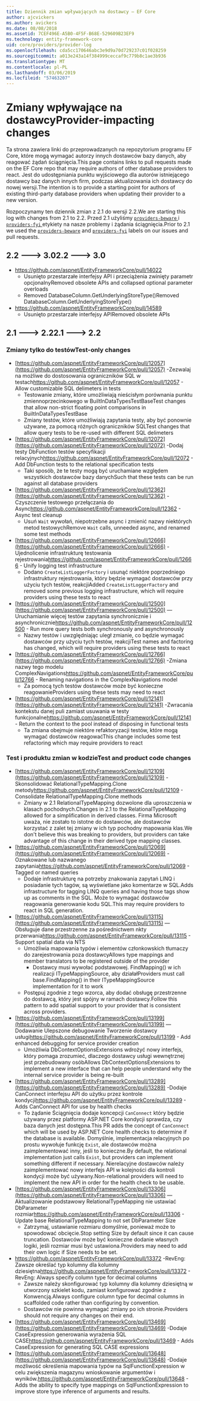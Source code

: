 ```yaml
---
title: Dziennik zmian wpływających na dostawcy — EF Core
author: ajcvickers
ms.author: avickers
ms.date: 08/08/2018
ms.assetid: 7CEF496E-A5B0-4F5F-B68E-529609B23EF9
ms.technology: entity-framework-core
uid: core/providers/provider-log
ms.openlocfilehash: cda5cc170646abc3e9d9a70d729237c01f028259
ms.sourcegitcommit: a013e243a14f384999ceccaf9c779b8c1ae3b936
ms.translationtype: MT
ms.contentlocale: pl-PL
ms.lasthandoff: 03/06/2019
ms.locfileid: "57463207"
---
```

# <a name="provider-impacting-changes"></a><span data-ttu-id="573fe-102">Zmiany wpływające na dostawcy</span><span class="sxs-lookup"><span data-stu-id="573fe-102">Provider-impacting changes</span></span>

<span data-ttu-id="573fe-103">Ta strona zawiera linki do przeprowadzanych na repozytorium programu EF Core, które mogą wymagać autorzy innych dostawców bazy danych, aby reagować żądań ściągnięcia.</span><span class="sxs-lookup"><span data-stu-id="573fe-103">This page contains links to pull requests made on the EF Core repo that may require authors of other database providers to react.</span></span> <span data-ttu-id="573fe-104">Jest do udostępniania punktu wyjściowego dla autorów istniejącego dostawcy baz danych innych firm, podczas aktualizowania ich dostawcy do nowej wersji.</span><span class="sxs-lookup"><span data-stu-id="573fe-104">The intention is to provide a starting point for authors of existing third-party database providers when updating their provider to a new version.</span></span>

<span data-ttu-id="573fe-105">Rozpoczynamy ten dziennik zmian z 2.1 do wersji 2.2.</span><span class="sxs-lookup"><span data-stu-id="573fe-105">We are starting this log with changes from 2.1 to 2.2.</span></span> <span data-ttu-id="573fe-106">Przed 2.1 użyliśmy [ `providers-beware` ](https://github.com/aspnet/EntityFrameworkCore/labels/providers-beware) i [ `providers-fyi` ](https://github.com/aspnet/EntityFrameworkCore/labels/providers-fyi) etykiety na nasze problemy i żądania ściągnięcia.</span><span class="sxs-lookup"><span data-stu-id="573fe-106">Prior to 2.1 we used the [`providers-beware`](https://github.com/aspnet/EntityFrameworkCore/labels/providers-beware) and [`providers-fyi`](https://github.com/aspnet/EntityFrameworkCore/labels/providers-fyi) labels on our issues and pull requests.</span></span>

## <a name="22-----30"></a><span data-ttu-id="573fe-107">2.2 ---> 3.0</span><span class="sxs-lookup"><span data-stu-id="573fe-107">2.2 ---> 3.0</span></span>

* https://github.com/aspnet/EntityFrameworkCore/pull/14022
  * <span data-ttu-id="573fe-108">Usunięto przestarzałe interfejsy API i przeciążenia zwinięty parametr opcjonalny</span><span class="sxs-lookup"><span data-stu-id="573fe-108">Removed obsolete APIs and collapsed optional parameter overloads</span></span>
  * <span data-ttu-id="573fe-109">Removed DatabaseColumn.GetUnderlyingStoreType()</span><span class="sxs-lookup"><span data-stu-id="573fe-109">Removed DatabaseColumn.GetUnderlyingStoreType()</span></span>
* https://github.com/aspnet/EntityFrameworkCore/pull/14589
  * <span data-ttu-id="573fe-110">Usunięto przestarzałe interfejsy API</span><span class="sxs-lookup"><span data-stu-id="573fe-110">Removed obsolete APIs</span></span>

## <a name="21-----22"></a><span data-ttu-id="573fe-111">2.1 ---> 2.2</span><span class="sxs-lookup"><span data-stu-id="573fe-111">2.1 ---> 2.2</span></span>

### <a name="test-only-changes"></a><span data-ttu-id="573fe-112">Zmiany tylko do testów</span><span class="sxs-lookup"><span data-stu-id="573fe-112">Test-only changes</span></span>

* <span data-ttu-id="573fe-113">[https://github.com/aspnet/EntityFrameworkCore/pull/12057](https://github.com/aspnet/EntityFrameworkCore/pull/12057) -Zezwalaj na możliwe do dostosowania ograniczników SQL w testach</span><span class="sxs-lookup"><span data-stu-id="573fe-113">https://github.com/aspnet/EntityFrameworkCore/pull/12057 - Allow customizable SQL delimeters in tests</span></span>
  * <span data-ttu-id="573fe-114">Testowanie zmiany, które umożliwiają nieścisłym porównania punktu zmiennoprzecinkowego w BuiltInDataTypesTestBase</span><span class="sxs-lookup"><span data-stu-id="573fe-114">Test changes that allow non-strict floating point comparisons in BuiltInDataTypesTestBase</span></span>
  * <span data-ttu-id="573fe-115">Zmiany testów, które umożliwiają zapytania testy, aby być ponownie używane, za pomocą różnych ograniczników SQL</span><span class="sxs-lookup"><span data-stu-id="573fe-115">Test changes that allow query tests to be re-used with different SQL delimeters</span></span>
* <span data-ttu-id="573fe-116">[https://github.com/aspnet/EntityFrameworkCore/pull/12072](https://github.com/aspnet/EntityFrameworkCore/pull/12072) -Dodaj testy DbFunction testów specyfikacji relacyjnych</span><span class="sxs-lookup"><span data-stu-id="573fe-116">https://github.com/aspnet/EntityFrameworkCore/pull/12072 - Add DbFunction tests to the relational specification tests</span></span>
  * <span data-ttu-id="573fe-117">Taki sposób, że te testy mogą być uruchamiane względem wszystkich dostawców bazy danych</span><span class="sxs-lookup"><span data-stu-id="573fe-117">Such that these tests can be run against all database providers</span></span>
* <span data-ttu-id="573fe-118">[https://github.com/aspnet/EntityFrameworkCore/pull/12362](https://github.com/aspnet/EntityFrameworkCore/pull/12362) -Czyszczenie testowego przełączania do Async</span><span class="sxs-lookup"><span data-stu-id="573fe-118">https://github.com/aspnet/EntityFrameworkCore/pull/12362 - Async test cleanup</span></span>
  * <span data-ttu-id="573fe-119">Usuń `Wait` wywołań, niepotrzebne async i zmienić nazwy niektórych metod testowych</span><span class="sxs-lookup"><span data-stu-id="573fe-119">Remove `Wait` calls, unneeded async, and renamed some test methods</span></span>
* <span data-ttu-id="573fe-120">[https://github.com/aspnet/EntityFrameworkCore/pull/12666](https://github.com/aspnet/EntityFrameworkCore/pull/12666) -Ujednolicenie infrastrukturę testowania rejestrowania</span><span class="sxs-lookup"><span data-stu-id="573fe-120">https://github.com/aspnet/EntityFrameworkCore/pull/12666 - Unify logging test infrastructure</span></span>
  * <span data-ttu-id="573fe-121">Dodano `CreateListLoggerFactory` i usunąć niektóre poprzedniego infrastruktury rejestrowania, który będzie wymagać dostawców przy użyciu tych testów, reakcji</span><span class="sxs-lookup"><span data-stu-id="573fe-121">Added `CreateListLoggerFactory` and removed some previous logging infrastructure, which will require providers using these tests to react</span></span>
* <span data-ttu-id="573fe-122">[https://github.com/aspnet/EntityFrameworkCore/pull/12500](https://github.com/aspnet/EntityFrameworkCore/pull/12500) — Uruchamianie więcej testów zapytania synchronicznie i asynchronicznie</span><span class="sxs-lookup"><span data-stu-id="573fe-122">https://github.com/aspnet/EntityFrameworkCore/pull/12500 - Run more query tests both synchronously and asynchronously</span></span>
  * <span data-ttu-id="573fe-123">Nazwy testów i uwzględniając uległ zmianie, co będzie wymagać dostawców przy użyciu tych testów, reakcji</span><span class="sxs-lookup"><span data-stu-id="573fe-123">Test names and factoring has changed, which will require providers using these tests to react</span></span>
* <span data-ttu-id="573fe-124">[https://github.com/aspnet/EntityFrameworkCore/pull/12766](https://github.com/aspnet/EntityFrameworkCore/pull/12766) -Zmiana nazwy tego modelu ComplexNavigations</span><span class="sxs-lookup"><span data-stu-id="573fe-124">https://github.com/aspnet/EntityFrameworkCore/pull/12766 - Renaming navigations in the ComplexNavigations model</span></span>
  * <span data-ttu-id="573fe-125">Za pomocą tych testów dostawców może być konieczne reagowanie</span><span class="sxs-lookup"><span data-stu-id="573fe-125">Providers using these tests may need to react</span></span>
* <span data-ttu-id="573fe-126">[https://github.com/aspnet/EntityFrameworkCore/pull/12141](https://github.com/aspnet/EntityFrameworkCore/pull/12141) -Zwracania kontekstu danej puli zamiast usuwania w testy funkcjonalne</span><span class="sxs-lookup"><span data-stu-id="573fe-126">https://github.com/aspnet/EntityFrameworkCore/pull/12141 - Return the context to the pool instead of disposing in functional tests</span></span>
  * <span data-ttu-id="573fe-127">Ta zmiana obejmuje niektóre refaktoryzacji testów, które mogą wymagać dostawców reagować</span><span class="sxs-lookup"><span data-stu-id="573fe-127">This change includes some test refactoring which may require providers to react</span></span>


### <a name="test-and-product-code-changes"></a><span data-ttu-id="573fe-128">Test i produktu zmian w kodzie</span><span class="sxs-lookup"><span data-stu-id="573fe-128">Test and product code changes</span></span>

* <span data-ttu-id="573fe-129">[https://github.com/aspnet/EntityFrameworkCore/pull/12109](https://github.com/aspnet/EntityFrameworkCore/pull/12109) -Skonsolidować RelationalTypeMapping.Clone metody</span><span class="sxs-lookup"><span data-stu-id="573fe-129">https://github.com/aspnet/EntityFrameworkCore/pull/12109 - Consolidate RelationalTypeMapping.Clone methods</span></span>
  * <span data-ttu-id="573fe-130">Zmiany w 2.1 RelationalTypeMapping dozwolone dla uproszczenia w klasach pochodnych.</span><span class="sxs-lookup"><span data-stu-id="573fe-130">Changes in 2.1 to the RelationalTypeMapping allowed for a simplification in derived classes.</span></span> <span data-ttu-id="573fe-131">Firma Microsoft uważa, nie zostało to istotne do dostawców, ale dostawców korzystać z zalet tej zmiany w ich typ pochodny mapowania klas.</span><span class="sxs-lookup"><span data-stu-id="573fe-131">We don't believe this was breaking to providers, but providers can take advantage of this change in their derived type mapping classes.</span></span>
* <span data-ttu-id="573fe-132">[https://github.com/aspnet/EntityFrameworkCore/pull/12069](https://github.com/aspnet/EntityFrameworkCore/pull/12069) -Oznakowane lub nazwanego zapytania</span><span class="sxs-lookup"><span data-stu-id="573fe-132">https://github.com/aspnet/EntityFrameworkCore/pull/12069 - Tagged or named queries</span></span>
  * <span data-ttu-id="573fe-133">Dodaje infrastrukturę na potrzeby znakowania zapytań LINQ i posiadanie tych tagów, są wyświetlane jako komentarze w SQL.</span><span class="sxs-lookup"><span data-stu-id="573fe-133">Adds infrastructure for tagging LINQ queries and having those tags show up as comments in the SQL.</span></span> <span data-ttu-id="573fe-134">Może to wymagać dostawców reagowania generowanie kodu SQL.</span><span class="sxs-lookup"><span data-stu-id="573fe-134">This may require providers to react in SQL generation.</span></span>
* <span data-ttu-id="573fe-135">[https://github.com/aspnet/EntityFrameworkCore/pull/13115](https://github.com/aspnet/EntityFrameworkCore/pull/13115) — Obsługuje dane przestrzenne za pośrednictwem nkty przerwania</span><span class="sxs-lookup"><span data-stu-id="573fe-135">https://github.com/aspnet/EntityFrameworkCore/pull/13115 - Support spatial data via NTS</span></span>
  * <span data-ttu-id="573fe-136">Umożliwia mapowania typów i elementów członkowskich tłumaczy do zarejestrowania poza dostawcy</span><span class="sxs-lookup"><span data-stu-id="573fe-136">Allows type mappings and member translators to be registered outside of the provider</span></span>
    * <span data-ttu-id="573fe-137">Dostawcy musi wywołać podstawowej. FindMapping() w ich realizacji ITypeMappingSource, aby działał</span><span class="sxs-lookup"><span data-stu-id="573fe-137">Providers must call base.FindMapping() in their ITypeMappingSource implementation for it to work</span></span>
  * <span data-ttu-id="573fe-138">Postępuj zgodnie z tego wzorca, aby dodać obsługę przestrzenne do dostawcą, który jest spójny w ramach dostawcy.</span><span class="sxs-lookup"><span data-stu-id="573fe-138">Follow this pattern to add spatial support to your provider that is consistent across providers.</span></span>
* <span data-ttu-id="573fe-139">[https://github.com/aspnet/EntityFrameworkCore/pull/13199](https://github.com/aspnet/EntityFrameworkCore/pull/13199) — Dodawanie Ulepszone debugowanie Tworzenie dostawcy usługi</span><span class="sxs-lookup"><span data-stu-id="573fe-139">https://github.com/aspnet/EntityFrameworkCore/pull/13199 - Add enhanced debugging for service provider creation</span></span>
  * <span data-ttu-id="573fe-140">Umożliwia DbContextOptionsExtensions wdrożyć nowy interfejs, który pomaga zrozumieć, dlaczego dostawcy usługi wewnętrznej jest przebudowany osób</span><span class="sxs-lookup"><span data-stu-id="573fe-140">Allows DbContextOptionsExtensions to implement a new interface that can help people understand why the internal service provider is being re-built</span></span>
* <span data-ttu-id="573fe-141">[https://github.com/aspnet/EntityFrameworkCore/pull/13289](https://github.com/aspnet/EntityFrameworkCore/pull/13289) -Dodaje CanConnect interfejsu API do użytku przez kontrole kondycji</span><span class="sxs-lookup"><span data-stu-id="573fe-141">https://github.com/aspnet/EntityFrameworkCore/pull/13289 - Adds CanConnect API for use by health checks</span></span>
  * <span data-ttu-id="573fe-142">To żądanie Ściągnięcia dodaje koncepcji `CanConnect` który będzie używany przez platformy ASP.NET Core kondycji sprawdza, czy baza danych jest dostępna.</span><span class="sxs-lookup"><span data-stu-id="573fe-142">This PR adds the concept of `CanConnect` which will be used by ASP.NET Core health checks to determine if the database is available.</span></span> <span data-ttu-id="573fe-143">Domyślnie, implementacja relacyjnych po prostu wywołuje funkcję `Exist`, ale dostawców można zaimplementować inny, jeśli to konieczne.</span><span class="sxs-lookup"><span data-stu-id="573fe-143">By default, the relational implementation just calls `Exist`, but providers can implement something different if necessary.</span></span> <span data-ttu-id="573fe-144">Nierelacyjne dostawców należy zaimplementować nowy interfejs API w kolejności dla kontroli kondycji może być używany.</span><span class="sxs-lookup"><span data-stu-id="573fe-144">Non-relational providers will need to implement the new API in order for the health check to be usable.</span></span>
* <span data-ttu-id="573fe-145">[https://github.com/aspnet/EntityFrameworkCore/pull/13306](https://github.com/aspnet/EntityFrameworkCore/pull/13306) — Aktualizowanie podstawowy RelationalTypeMapping nie ustawiać DbParameter rozmiar</span><span class="sxs-lookup"><span data-stu-id="573fe-145">https://github.com/aspnet/EntityFrameworkCore/pull/13306 - Update base RelationalTypeMapping to not set DbParameter Size</span></span>
  * <span data-ttu-id="573fe-146">Zatrzymaj, ustawianie rozmiaru domyślnie, ponieważ może to spowodować obcięcie.</span><span class="sxs-lookup"><span data-stu-id="573fe-146">Stop setting Size by default since it can cause truncation.</span></span> <span data-ttu-id="573fe-147">Dostawców może być konieczne dodanie własnych logiki, jeśli rozmiar musi być ustawiona.</span><span class="sxs-lookup"><span data-stu-id="573fe-147">Providers may need to add their own logic if Size needs to be set.</span></span>
* <span data-ttu-id="573fe-148">https://github.com/aspnet/EntityFrameworkCore/pull/13372 -RevEng: Zawsze określać typ kolumny dla kolumny dziesiętna</span><span class="sxs-lookup"><span data-stu-id="573fe-148">https://github.com/aspnet/EntityFrameworkCore/pull/13372 - RevEng: Always specify column type for decimal columns</span></span>
  * <span data-ttu-id="573fe-149">Zawsze należy skonfigurować typ kolumny dla kolumny dziesiętną w utworzony szkielet kodu, zamiast konfigurować zgodnie z Konwencją.</span><span class="sxs-lookup"><span data-stu-id="573fe-149">Always configure column type for decimal columns in scaffolded code rather than configuring by convention.</span></span>
  * <span data-ttu-id="573fe-150">Dostawców nie powinna wymagać zmiany po ich stronie.</span><span class="sxs-lookup"><span data-stu-id="573fe-150">Providers should not require any changes on their end.</span></span>
* <span data-ttu-id="573fe-151">[https://github.com/aspnet/EntityFrameworkCore/pull/13469](https://github.com/aspnet/EntityFrameworkCore/pull/13469) -Dodaje CaseExpression generowania wyrażenia SQL CASE</span><span class="sxs-lookup"><span data-stu-id="573fe-151">https://github.com/aspnet/EntityFrameworkCore/pull/13469 - Adds CaseExpression for generating SQL CASE expressions</span></span>
* <span data-ttu-id="573fe-152">[https://github.com/aspnet/EntityFrameworkCore/pull/13648](https://github.com/aspnet/EntityFrameworkCore/pull/13648) -Dodaje możliwość określenia mapowania typów na SqlFunctionExpression w celu zwiększenia magazynu wnioskowanie argumentów i wyników.</span><span class="sxs-lookup"><span data-stu-id="573fe-152">https://github.com/aspnet/EntityFrameworkCore/pull/13648 - Adds the ability to specify type mappings on SqlFunctionExpression to improve store type inference of arguments and results.</span></span>
